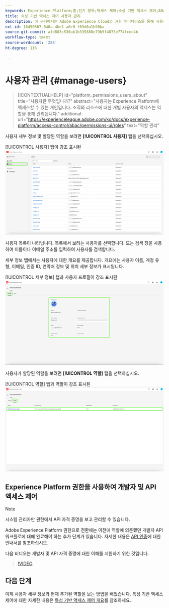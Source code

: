 ```yaml
---
keywords: Experience Platform;홈;인기 항목;액세스 제어;속성 기반 액세스 제어;ABAC
title: 속성 기반 액세스 제어 사용자 관리
description: 이 문서에서는 Adobe Experience Cloud의 권한 인터페이스를 통해 사용자 및 사용자 그룹을 관리하는 방법에 대한 정보를 제공합니다
exl-id: 16450867-040a-4be1-a6c0-f03d0a1b90ba
source-git-commit: afd883c530ab1b335888e79b5f4075e774fced4b
workflow-type: tm+mt
source-wordcount: '285'
ht-degree: 11%

---
```


# 사용자 관리 {#manage-users}

>[!CONTEXTUALHELP]
>id="platform_permissions_users_about"
>title="사용자란 무엇입니까?"
>abstract="사용자는 Experience Platform에 액세스할 수 있는 개인입니다. 조직의 리소스에 대한 개별 사용자의 액세스는 역할을 통해 관리됩니다."
>additional-url="https://experienceleague.adobe.com/ko/docs/experience-platform/access-control/abac/permissions-ui/roles" text="역할 관리"

사용자 세부 정보 및 할당된 역할을 보려면 **[!UICONTROL 사용자]** 탭을 선택하십시오.

[!UICONTROL 사용자] 탭이 강조 표시된 ![사용자 페이지가 표시됩니다.](../../images/flac-ui/flac-users-tab.png)

사용자 목록이 나타납니다. 목록에서 보려는 사용자를 선택합니다. 또는 검색 창을 사용하여 이름이나 이메일 주소를 입력하여 사용자를 검색합니다.

세부 정보 탭에서는 사용자에 대한 개요를 제공합니다. 개요에는 사용자 이름, 계정 유형, 이메일, 인증 ID, 연락처 정보 및 위치 세부 정보가 표시됩니다.

[!UICONTROL 세부 정보] 탭과 사용자 프로필이 강조 표시된 ![사용자 세부 정보 페이지입니다.](../../images/flac-ui/flac-users-details.png)

사용자가 할당된 역할을 보려면 **[!UICONTROL 역할]** 탭을 선택하십시오.

[!UICONTROL 역할] 탭과 역할이 강조 표시된 ![역할 페이지가 표시됩니다.](../../images/flac-ui/flac-users-roles.png)

## Experience Platform 권한을 사용하여 개발자 및 API 액세스 제어

>[!NOTE]
>
>시스템 관리자만 권한에서 API 자격 증명을 보고 관리할 수 있습니다.

Adobe Experience Platform 권한으로 전환에는 이전에 역할에 의존했던 개발자 API 워크플로에 대해 완료해야 하는 추가 단계가 있습니다. 자세한 내용은 [API 인증](../../../landing/api-authentication.md)에 대한 안내서를 참조하십시오.

다음 비디오는 개발자 및 API 자격 증명에 대한 이해를 지원하기 위한 것입니다.

>[!VIDEO](https://video.tv.adobe.com/v/3446405/?learn=on&captions=kor)

## 다음 단계

이제 사용자 세부 정보와 현재 추가된 역할을 보는 방법을 배웠습니다. 특성 기반 액세스 제어에 대한 자세한 내용은 [특성 기반 액세스 제어 개요](../overview.md)를 참조하세요.
